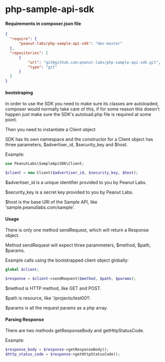 # php-sample-api-sdk

#### Requirements in composer.json file

```json
{
  "require": {
      "peanut-labs/php-sample-api-sdk": "dev-master"
  },
  "repositories": [
      {
          "url": "git@github.com:peanut-labs/php-sample-api-sdk.git",
          "type": "git"
      }
  ]
}
```

#### bootstraping
In order to use the SDK you need to make sure its classes are autoloaded, composer would normally take care of this, if for some reason this doesn't happen just make sure the SDK's autoload.php file is required at some point.

Then you need to instantiate a Client object

SDK has its own namespace and the constructor for a Client object has three parameters, $advertiser_id, $security_key and $host.

Example:

```php
use PeanutLabs\SampleApiSDK\Client;

$client = new Client($advertiser_id, $security_key, $host);

```

$advertiser_id is a unique identifier provided to you by Peanut Labs.

$security_key is a secret key provided to you by Peanut Labs.

$host is the base URI of the Sample API, like 'sample.peanutlabs.com/sample'.

#### Usage

There is only one method sendRequest, which will return a Response object.

Method sendRequest will expect three parammeters, $method, $path, $params.

Example calls using the bootstrapped client object globally:

```php
global $client;

$response = $client->sendRequest($method, $path, $params);

```

$method is HTTP method, like GET and POST.

$path is resource, like '/projects/test001'.

$params is all the request params as a php array.

#### Parsing Response

There are two methods getResponseBody and getHttpStatusCode.

Example:

```php
$response_body = $response->getResponseBody();
$http_status_code = $response->getHttpStatusCode();

```

